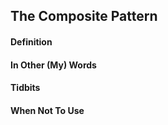 ## The Composite Pattern
#### Definition

#### In Other (My) Words

#### Tidbits

#### When Not To Use
